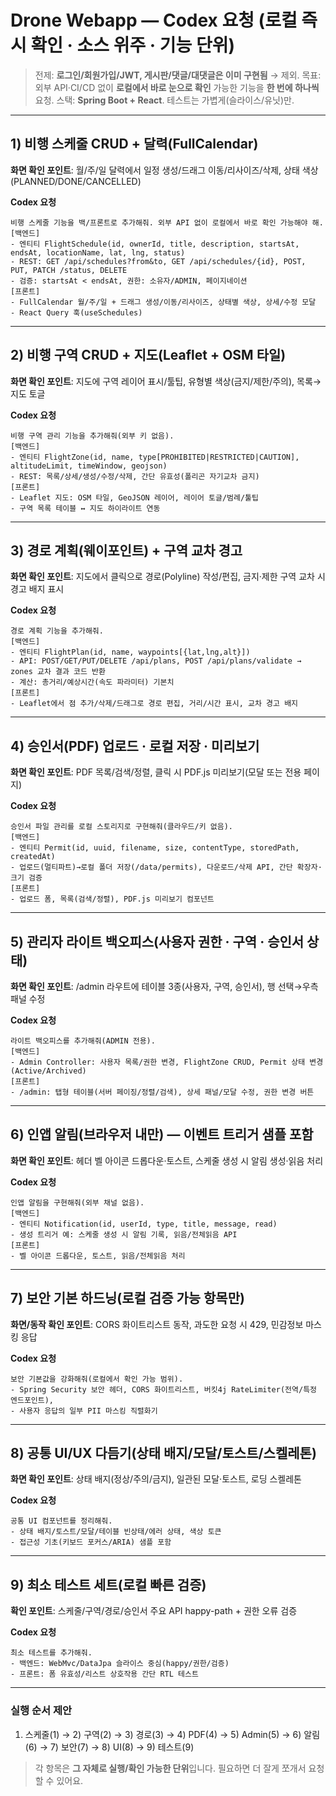 # Drone Webapp — Codex 요청 (로컬 즉시 확인 · 소스 위주 · 기능 단위)

> 전제: **로그인/회원가입/JWT, 게시판/댓글/대댓글은 이미 구현됨** → 제외.
> 목표: 외부 API·CI/CD 없이 **로컬에서 바로 눈으로 확인** 가능한 기능을 **한 번에 하나씩** 요청.
> 스택: **Spring Boot + React**. 테스트는 가볍게(슬라이스/유닛)만.

---

## 1) 비행 스케줄 CRUD + 달력(FullCalendar)

**화면 확인 포인트**: 월/주/일 달력에서 일정 생성/드래그 이동/리사이즈/삭제, 상태 색상(PLANNED/DONE/CANCELLED)

**Codex 요청**

```
비행 스케줄 기능을 백/프론트로 추가해줘. 외부 API 없이 로컬에서 바로 확인 가능해야 해.
[백엔드]
- 엔티티 FlightSchedule(id, ownerId, title, description, startsAt, endsAt, locationName, lat, lng, status)
- REST: GET /api/schedules?from&to, GET /api/schedules/{id}, POST, PUT, PATCH /status, DELETE
- 검증: startsAt < endsAt, 권한: 소유자/ADMIN, 페이지네이션
[프론트]
- FullCalendar 월/주/일 + 드래그 생성/이동/리사이즈, 상태별 색상, 상세/수정 모달
- React Query 훅(useSchedules)
```

---

## 2) 비행 구역 CRUD + 지도(Leaflet + OSM 타일)

**화면 확인 포인트**: 지도에 구역 레이어 표시/툴팁, 유형별 색상(금지/제한/주의), 목록→지도 토글

**Codex 요청**

```
비행 구역 관리 기능을 추가해줘(외부 키 없음).
[백엔드]
- 엔티티 FlightZone(id, name, type[PROHIBITED|RESTRICTED|CAUTION], altitudeLimit, timeWindow, geojson)
- REST: 목록/상세/생성/수정/삭제, 간단 유효성(폴리곤 자기교차 금지)
[프론트]
- Leaflet 지도: OSM 타일, GeoJSON 레이어, 레이어 토글/범례/툴팁
- 구역 목록 테이블 ↔ 지도 하이라이트 연동
```

---

## 3) 경로 계획(웨이포인트) + 구역 교차 경고

**화면 확인 포인트**: 지도에서 클릭으로 경로(Polyline) 작성/편집, 금지·제한 구역 교차 시 경고 배지 표시

**Codex 요청**

```
경로 계획 기능을 추가해줘.
[백엔드]
- 엔티티 FlightPlan(id, name, waypoints[{lat,lng,alt}])
- API: POST/GET/PUT/DELETE /api/plans, POST /api/plans/validate → zones 교차 결과 코드 반환
- 계산: 총거리/예상시간(속도 파라미터) 기본치
[프론트]
- Leaflet에서 점 추가/삭제/드래그로 경로 편집, 거리/시간 표시, 교차 경고 배지
```

---

## 4) 승인서(PDF) 업로드 · 로컬 저장 · 미리보기

**화면 확인 포인트**: PDF 목록/검색/정렬, 클릭 시 PDF.js 미리보기(모달 또는 전용 페이지)

**Codex 요청**

```
승인서 파일 관리를 로컬 스토리지로 구현해줘(클라우드/키 없음).
[백엔드]
- 엔티티 Permit(id, uuid, filename, size, contentType, storedPath, createdAt)
- 업로드(멀티파트)→로컬 폴더 저장(/data/permits), 다운로드/삭제 API, 간단 확장자·크기 검증
[프론트]
- 업로드 폼, 목록(검색/정렬), PDF.js 미리보기 컴포넌트
```

---

## 5) 관리자 라이트 백오피스(사용자 권한 · 구역 · 승인서 상태)

**화면 확인 포인트**: /admin 라우트에 테이블 3종(사용자, 구역, 승인서), 행 선택→우측 패널 수정

**Codex 요청**

```
라이트 백오피스를 추가해줘(ADMIN 전용).
[백엔드]
- Admin Controller: 사용자 목록/권한 변경, FlightZone CRUD, Permit 상태 변경(Active/Archived)
[프론트]
- /admin: 탭형 테이블(서버 페이징/정렬/검색), 상세 패널/모달 수정, 권한 변경 버튼
```

---

## 6) 인앱 알림(브라우저 내만) — 이벤트 트리거 샘플 포함

**화면 확인 포인트**: 헤더 벨 아이콘 드롭다운·토스트, 스케줄 생성 시 알림 생성·읽음 처리

**Codex 요청**

```
인앱 알림을 구현해줘(외부 채널 없음).
[백엔드]
- 엔티티 Notification(id, userId, type, title, message, read)
- 생성 트리거 예: 스케줄 생성 시 알림 기록, 읽음/전체읽음 API
[프론트]
- 벨 아이콘 드롭다운, 토스트, 읽음/전체읽음 처리
```

---

## 7) 보안 기본 하드닝(로컬 검증 가능 항목만)

**화면/동작 확인 포인트**: CORS 화이트리스트 동작, 과도한 요청 시 429, 민감정보 마스킹 응답

**Codex 요청**

```
보안 기본값을 강화해줘(로컬에서 확인 가능 범위).
- Spring Security 보안 헤더, CORS 화이트리스트, 버킷4j RateLimiter(전역/특정 엔드포인트),
- 사용자 응답의 일부 PII 마스킹 직렬화기
```

---

## 8) 공통 UI/UX 다듬기(상태 배지/모달/토스트/스켈레톤)

**화면 확인 포인트**: 상태 배지(정상/주의/금지), 일관된 모달·토스트, 로딩 스켈레톤

**Codex 요청**

```
공통 UI 컴포넌트를 정리해줘.
- 상태 배지/토스트/모달/테이블 빈상태/에러 상태, 색상 토큰
- 접근성 기초(키보드 포커스/ARIA) 샘플 포함
```

---

## 9) 최소 테스트 세트(로컬 빠른 검증)

**확인 포인트**: 스케줄/구역/경로/승인서 주요 API happy-path + 권한 오류 검증

**Codex 요청**

```
최소 테스트를 추가해줘.
- 백엔드: WebMvc/DataJpa 슬라이스 중심(happy/권한/검증)
- 프론트: 폼 유효성/리스트 상호작용 간단 RTL 테스트
```

---

### 실행 순서 제안

1. 스케줄(1) → 2) 구역(2) → 3) 경로(3) → 4) PDF(4) → 5) Admin(5) → 6) 알림(6) → 7) 보안(7) → 8) UI(8) → 9) 테스트(9)

> 각 항목은 **그 자체로 실행/확인 가능한 단위**입니다. 필요하면 더 잘게 쪼개서 요청할 수 있어요.
